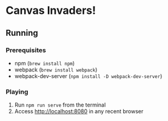 # Canvas Invaders!
## Running
### Prerequisites
* npm (`brew install npm`)
* webpack (`brew install webpack`)
* webpack-dev-server (`npm install -D webpack-dev-server`)
### Playing
1. Run `npm run serve` from the terminal
2. Access <http://localhost:8080> in any recent browser
